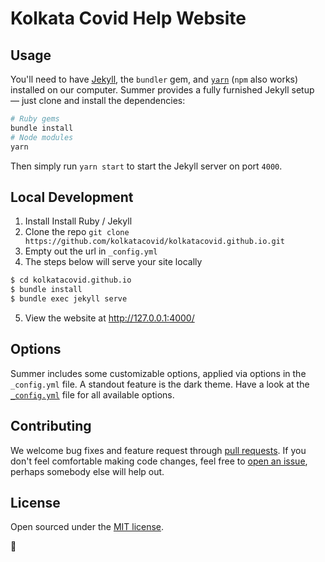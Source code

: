 # Kolkata Covid Help Website

## Usage

You'll need to have [Jekyll](https://jekyllrb.com/), the `bundler` gem, and [`yarn`](https://yarnpkg.com/) (`npm` also works) installed on our computer. Summer provides a fully furnished Jekyll setup — just clone and install the dependencies:

```bash
# Ruby gems
bundle install
# Node modules
yarn
```

Then simply run `yarn start` to start the Jekyll server on port `4000`.

## Local Development

1. Install Install Ruby / Jekyll
2. Clone the repo `git clone https://github.com/kolkatacovid/kolkatacovid.github.io.git`
3. Empty out the url in `_config.yml`
4. The steps below will serve your site locally
  ```bash
$ cd kolkatacovid.github.io
$ bundle install
$ bundle exec jekyll serve
``` 
5. View the website at http://127.0.0.1:4000/



## Options

Summer includes some customizable options, applied via options in the `_config.yml` file. A standout feature is the dark theme.
Have a look at the [`_config.yml`](_config.yml) file for all available options.

## Contributing

We welcome bug fixes and feature request through [pull requests](https://github.com/kolkatacovid/kolkatacovid.github.io/compare). If you don't feel comfortable making code changes, feel free to [open an issue](https://github.com/kolkatacovid/kolkatacovid.github.io/issues/new), perhaps somebody else will help out.

## License

Open sourced under the [MIT license](LICENSE.md).

💛
